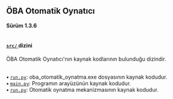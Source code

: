 <h2> ÖBA Otomatik Oynatıcı </h2>
<b> Sürüm 1.3.6 </b>
<br><br>
<h4>
<a href="/src/">
<code>src/</code>
</a> 
 dizini</h4>
<p> ÖBA Otomatik Oynatıcı'nın kaynak kodlarının bulunduğu dizindir. </p>
<br>
<b> • </b><code><a href="src/run.py">run.py</a></code>: oba_otomatik_oynatma.exe dosyasının kaynak kodudur.<br>
<b> • </b><code><a href="src/main.py">main.py</a></code>: Programın arayüzünün kaynak kodudur.<br>
<b> • </b><code><a href="src/autoplayer.py">run.py</a></code>: Otomatik oynatma mekanizmasının kaynak kodudur.<br>


